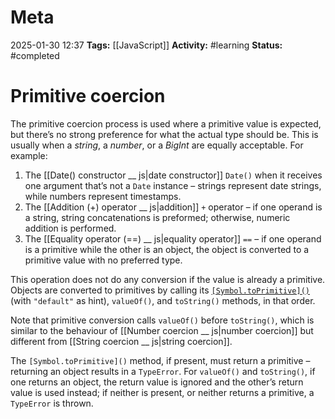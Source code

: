# Meta
2025-01-30 12:37
**Tags:** [[JavaScript]]
**Activity:** #learning 
**Status:** #completed 

# Primitive coercion
The primitive coercion process is used where a primitive value is expected, but there’s no strong preference for what the actual type should be. This is usually when a *string*, a *number*, or a *BigInt* are equally acceptable. For example:

1. The [[Date() constructor __ js|date constructor]] `Date()` when it receives one argument that’s not a `Date` instance – strings represent date strings, while numbers represent timestamps.
2. The [[Addition (+) operator __ js|addition]] `+` operator – if one operand is a string, string concatenations is preformed; otherwise, numeric addition is performed.
4. The [[Equality operator (==) __ js|equality operator]] `==` – if one operand is a primitive while the other is an object, the object is converted to a primitive value with no preferred type.

This operation does not do any conversion if the value is already a primitive. Objects are converted to primitives by calling its [`[Symbol.toPrimitive]()`]([Symbol.toPrimitive]()) (with `"default"` as hint), `valueOf()`, and `toString()` methods, in that order.

Note that primitive conversion calls `valueOf()` before `toString()`, which is similar to the behaviour of [[Number coercion __ js|number coercion]] but different from [[String coercion __ js|string coercion]].

The `[Symbol.toPrimitive]()` method, if present, must return a primitive – returning an object results in a `TypeError`. For `valueOf()` and `toString()`, if one returns an object, the return value is ignored and the other’s return value is used instead; if neither is present, or neither returns a primitive, a `TypeError` is thrown.